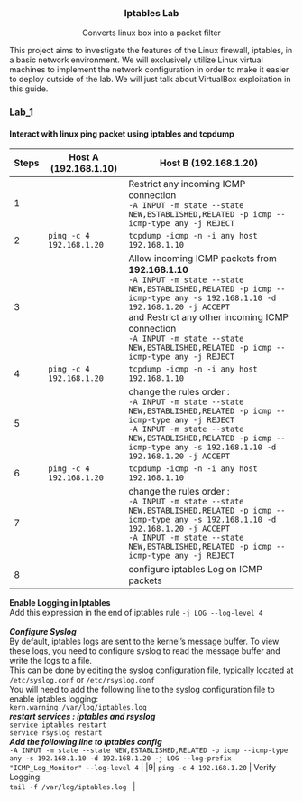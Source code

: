 <br />
<div align="center">
  <h3 align="center">Iptables Lab</h3>
  <p align="center">Converts linux box into a packet filter<br>
</div>

This project aims to investigate the features of the Linux firewall, iptables, in a basic network environment. We will exclusively utilize Linux virtual machines to implement the network configuration in order to make it easier to deploy outside of the lab. We will just talk about VirtualBox exploitation in this guide.

### Lab_1
#### Interact with linux ping packet using iptables and tcpdump
| Steps | Host A (192.168.1.10) | Host B (192.168.1.20) |
| --- | --- | --- |
|1| 						 | Restrict any incoming ICMP connection <br> `-A INPUT -m state --state NEW,ESTABLISHED,RELATED -p icmp --icmp-type any -j REJECT`
|2| `ping -c 4 192.168.1.20` | `tcpdump -icmp -n -i any host 192.168.1.10` |
|3| 						 | Allow incoming ICMP packets from **192.168.1.10** <br>`-A INPUT -m state --state NEW,ESTABLISHED,RELATED -p icmp --icmp-type any -s 192.168.1.10 -d 192.168.1.20 -j ACCEPT` <br> and Restrict any other incoming ICMP connection <br> `-A INPUT -m state --state NEW,ESTABLISHED,RELATED -p icmp --icmp-type any -j REJECT` |
|4| `ping -c 4 192.168.1.20` | `tcpdump -icmp -n -i any host 192.168.1.10` |
|5| 						 | change the rules order : <br>`-A INPUT -m state --state NEW,ESTABLISHED,RELATED -p icmp --icmp-type any -j REJECT` <br>`-A INPUT -m state --state NEW,ESTABLISHED,RELATED -p icmp --icmp-type any -s 192.168.1.10 -d 192.168.1.20 -j ACCEPT` |
|6| `ping -c 4 192.168.1.20` | `tcpdump -icmp -n -i any host 192.168.1.10` |
|7| 						 | change the rules order : <br>`-A INPUT -m state --state NEW,ESTABLISHED,RELATED -p icmp --icmp-type any -s 192.168.1.10 -d 192.168.1.20 -j ACCEPT` <br>`-A INPUT -m state --state NEW,ESTABLISHED,RELATED -p icmp --icmp-type any -j REJECT` |
|8| 						 | configure iptables Log on ICMP packets <br>

****Enable Logging in Iptables****<br>
Add this expression in the end of iptables rule `-j LOG --log-level 4`<br>
<br>
***Configure Syslog***<br>
By default, iptables logs are sent to the kernel’s message buffer. To view these logs, you need to configure syslog to read the message buffer and write the logs to a file. <br>
This can be done by editing the syslog configuration file, typically located at `/etc/syslog.conf` or `/etc/rsyslog.conf`<br>
You will need to add the following line to the syslog configuration file to enable iptables logging:<br>
`kern.warning /var/log/iptables.log`<br>
***restart services : iptables and rsyslog***<br>
`service iptables restart`<br>
`service rsyslog restart`<br>
***Add the following line to iptables config***<br>
`-A INPUT -m state --state NEW,ESTABLISHED,RELATED -p icmp --icmp-type any -s 192.168.1.10 -d 192.168.1.20 -j LOG --log-prefix "ICMP_Log_Monitor" --log-level 4` |
|9| `ping -c 4 192.168.1.20` | Verify Logging: <br>`tail -f /var/log/iptables.log ` |
